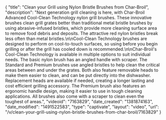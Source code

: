 {
    "title": "Clean your Grill using Nylon Bristle Brushes from Char-Broil",
    "description": "Next generation grill cleaning is here, with Char-Broil Advanced Cool-Clean Technology nylon grill brushes. These innovative brushes clean grill grates better than traditional metal bristle brushes by using abrasive-infused bristles, which provide more cleaning surface area to remove food debris and deposits. The attractive red nylon bristles break less often than metal bristles.\n\nCool-Clean Technology brushes are designed to perform on cool-to-touch surfaces, so using before you begin grilling or after the grill has cooled down is recommended.\n\nChar-Broil's Cool-Clean Technology is available in multiple options to suit individual needs. The basic nylon brush has an angled handle with scraper. The Standard and Premium brushes use angled bristles to help clean the critical areas between and under the grates. Both also feature removable heads to make them easier to clean, and can be put directly into the dishwasher. Replacement heads are available if needed, creating a longer lasting and cost efficient grilling accessory. The Premium brush also features an ergonomic handle design, making it easier to use in tough cleaning applications. All brushes also come with a scraper to clean even the toughest of areas.",
    "videoid": "7163829",
    "date_created": "1381874163",
    "date_modified": "1491522583",
    "type": "captivate",
    "layout": "video",
    "url": "\/v\/clean-your-grill-using-nylon-bristle-brushes-from-char-broil\/7163829"
}